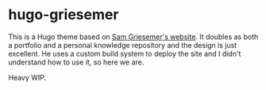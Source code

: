 # hugo-griesemer
This is a Hugo theme based on [Sam Griesemer's website](https://samgriesemer.com/). It doubles as both a portfolio and a personal knowledge repository and the design is just excellent. He uses a custom build system to deploy the site and I didn't understand how to use it, so here we are.

Heavy WIP.
